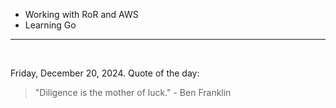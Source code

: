 - Working with RoR and AWS
- Learning Go

---

<br>

<!-- quote_marker -->
Friday, December 20, 2024. Quote of the day:

> "Diligence is the mother of luck." - Ben Franklin
